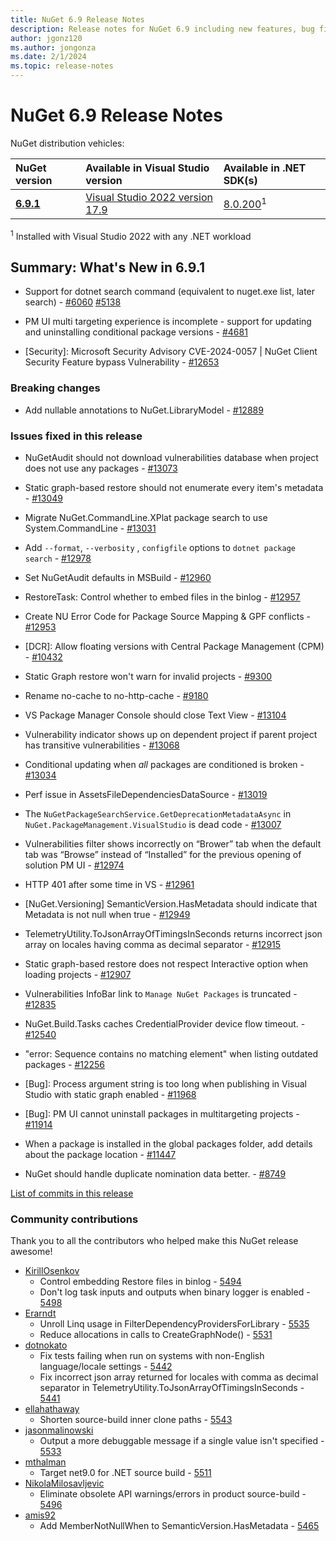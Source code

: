 ```yaml
---
title: NuGet 6.9 Release Notes
description: Release notes for NuGet 6.9 including new features, bug fixes, and DCRs.
author: jgonz120
ms.author: jongonza
ms.date: 2/1/2024
ms.topic: release-notes
---
```


# NuGet 6.9 Release Notes

NuGet distribution vehicles:

| NuGet version | Available in Visual Studio version | Available in .NET SDK(s) |
|:---|:---|:---|
| [**6.9.1**](https://nuget.org/downloads) | [Visual Studio 2022 version 17.9](https://visualstudio.microsoft.com/downloads/) | [8.0.200](https://dotnet.microsoft.com/download/dotnet/8.0)<sup>1</sup> |

<sup>1</sup> Installed with Visual Studio 2022 with any .NET workload

## Summary: What's New in 6.9.1

* Support for dotnet search command (equivalent to nuget.exe list, later search) - [#6060](https://github.com/NuGet/Home/issues/6060) [#5138](https://github.com/NuGet/Home/issues/5138)

* PM UI multi targeting experience is incomplete - support for updating and uninstalling conditional package versions - [#4681](https://github.com/NuGet/Home/issues/4681)

* [Security]: Microsoft Security Advisory CVE-2024-0057 | NuGet Client Security Feature bypass Vulnerability - [#12653](https://github.com/NuGet/Home/issues/13241)

### Breaking changes

* Add nullable annotations to NuGet.LibraryModel - [#12889](https://github.com/NuGet/Home/issues/12889)

### Issues fixed in this release

* NuGetAudit should not download vulnerabilities database when project does not use any packages - [#13073](https://github.com/NuGet/Home/issues/13073)

* Static graph-based restore should not enumerate every item's metadata - [#13049](https://github.com/NuGet/Home/issues/13049)

* Migrate NuGet.CommandLine.XPlat package search to use System.CommandLine - [#13031](https://github.com/NuGet/Home/issues/13031)

* Add `--format`, `--verbosity` , `configfile` options to `dotnet package search` - [#12978](https://github.com/NuGet/Home/issues/12978)

* Set NuGetAudit defaults in MSBuild - [#12960](https://github.com/NuGet/Home/issues/12960)

* RestoreTask: Control whether to embed files in the binlog - [#12957](https://github.com/NuGet/Home/issues/12957)

* Create NU Error Code for Package Source Mapping & GPF conflicts - [#12953](https://github.com/NuGet/Home/issues/12953)

* [DCR]: Allow floating versions with Central Package Management (CPM) - [#10432](https://github.com/NuGet/Home/issues/10432)

* Static Graph restore won't warn for invalid projects - [#9300](https://github.com/NuGet/Home/issues/9300)

* Rename no-cache to no-http-cache - [#9180](https://github.com/NuGet/Home/issues/9180)

* VS Package Manager Console should close Text View - [#13104](https://github.com/NuGet/Home/issues/13104)

* Vulnerability indicator shows up on dependent project if parent project has transitive vulnerabilities - [#13068](https://github.com/NuGet/Home/issues/13068)

* Conditional updating when *all*  packages are conditioned is broken - [#13034](https://github.com/NuGet/Home/issues/13034)

* Perf issue in AssetsFileDependenciesDataSource - [#13019](https://github.com/NuGet/Home/issues/13019)

* The `NuGetPackageSearchService.GetDeprecationMetadataAsync` in `NuGet.PackageManagement.VisualStudio` is dead code - [#13007](https://github.com/NuGet/Home/issues/13007)

* Vulnerabilities filter shows incorrectly on “Brower” tab when the default tab was “Browse” instead of “Installed” for the previous opening of solution PM UI   - [#12974](https://github.com/NuGet/Home/issues/12974)

* HTTP 401 after some time in VS - [#12961](https://github.com/NuGet/Home/issues/12961)

* [NuGet.Versioning] SemanticVersion.HasMetadata should indicate that Metadata is not null when true - [#12949](https://github.com/NuGet/Home/issues/12949)

* TelemetryUtility.ToJsonArrayOfTimingsInSeconds returns incorrect json array on locales having comma as decimal separator - [#12915](https://github.com/NuGet/Home/issues/12915)

* Static graph-based restore does not respect Interactive option when loading projects - [#12907](https://github.com/NuGet/Home/issues/12907)

* Vulnerabilities InfoBar link to `Manage NuGet Packages` is truncated - [#12835](https://github.com/NuGet/Home/issues/12835)

* NuGet.Build.Tasks caches CredentialProvider device flow timeout. - [#12540](https://github.com/NuGet/Home/issues/12540)

* "error: Sequence contains no matching element" when listing outdated packages - [#12256](https://github.com/NuGet/Home/issues/12256)

* [Bug]: Process argument string is too long when publishing in Visual Studio with static graph enabled - [#11968](https://github.com/NuGet/Home/issues/11968)

* [Bug]: PM UI cannot uninstall packages in multitargeting projects - [#11914](https://github.com/NuGet/Home/issues/11914)

* When a package is installed in the global packages folder, add details about the package location - [#11447](https://github.com/NuGet/Home/issues/11447)

* NuGet should handle duplicate nomination data better.  - [#8749](https://github.com/NuGet/Home/issues/8749)

[List of commits in this release](https://github.com/NuGet/NuGet.Client/compare/6.9.0.74...6.8.0.131)

### Community contributions

Thank you to all the contributors who helped make this NuGet release awesome!

* [KirillOsenkov](https://github.com/KirillOsenkov)
  * Control embedding Restore files in binlog - [5494](https://github.com/NuGet/NuGet.Client/pull/5494)
  * Don't log task inputs and outputs when binary logger is enabled - [5498](https://github.com/NuGet/NuGet.Client/pull/5498)
* [Erarndt](https://github.com/Erarndt)
  * Unroll Linq usage in FilterDependencyProvidersForLibrary - [5535](https://github.com/NuGet/NuGet.Client/pull/5535)
  * Reduce allocations in calls to CreateGraphNode() - [5531](https://github.com/NuGet/NuGet.Client/pull/5531)
* [dotnokato](https://github.com/dotnokato)
  * Fix tests failing when run on systems with non-English language/locale settings - [5442](https://github.com/NuGet/NuGet.Client/pull/5442)
  * Fix incorrect json array returned for locales with comma as decimal separator in TelemetryUtility.ToJsonArrayOfTimingsInSeconds - [5441](https://github.com/NuGet/NuGet.Client/pull/5441)
* [ellahathaway](https://github.com/ellahathaway)
  * Shorten source-build inner clone paths - [5543](https://github.com/NuGet/NuGet.Client/pull/5543)
* [jasonmalinowski](https://github.com/jasonmalinowski)
  * Output a more debuggable message if a single value isn't specified - [5533](https://github.com/NuGet/NuGet.Client/pull/5533)
* [mthalman](https://github.com/mthalman)
  * Target net9.0 for .NET source build - [5511](https://github.com/NuGet/NuGet.Client/pull/5511)
* [NikolaMilosavljevic](https://github.com/NikolaMilosavljevic)
  * Eliminate obsolete API warnings/errors in product source-build - [5496](https://github.com/NuGet/NuGet.Client/pull/5496)
* [amis92](https://github.com/amis92)
  * Add MemberNotNullWhen to SemanticVersion.HasMetadata - [5465](https://github.com/NuGet/NuGet.Client/pull/5465)
